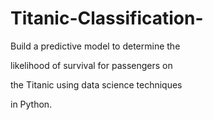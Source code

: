 # Titanic-Classification-
Build a predictive model to determine the

likelihood of survival for passengers on

the Titanic using data science techniques

in Python.
